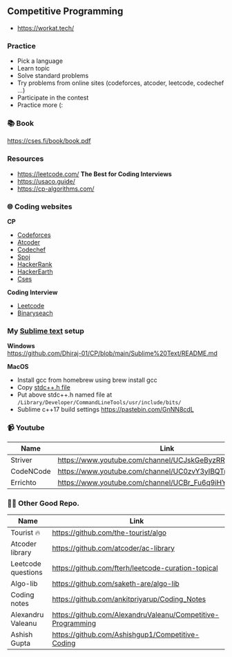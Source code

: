 ## Competitive Programming

- https://workat.tech/

### Practice  
- Pick a language  
- Learn topic  
- Solve standard problems  
- Try problems from online sites (codeforces, atcoder, leetcode, codechef ...)
- Participate in the contest
- Practice more (:

### 📚 Book  
https://cses.fi/book/book.pdf

### Resources
- https://leetcode.com/ **The Best for Coding Interviews**
- https://usaco.guide/
- https://cp-algorithms.com/

### 🌐 Coding websites
**CP**
- [Codeforces](https://codeforces.com/)
- [Atcoder](https://atcoder.jp/)
- [Codechef](https://www.codechef.com/)
- [Spoj](https://www.spoj.com/)
- [HackerRank](https://www.hackerrank.com/)
- [HackerEarth](https://www.hackerearth.com/)
- [Cses](https://cses.fi/problemset/)

**Coding Interview**
- [Leetcode](https://leetcode.com/)
- [Binaryseach](https://binarysearch.com/)

### My [Sublime text](https://www.sublimetext.com/) setup
**Windows**  
https://github.com/Dhiraj-01/CP/blob/main/Sublime%20Text/README.md

**MacOS**
- Install gcc from homebrew using brew install gcc
- Copy [stdc++.h file](https://github.com/gcc-mirror/gcc/blob/master/libstdc%2B%2B-v3/include/precompiled/stdc%2B%2B.h)
- Put above stdc++.h named file at `/Library/Developer/CommandLineTools/usr/include/bits/`
- Sublime c++17 build settings https://pastebin.com/GnNN8cdL

### 📹 Youtube
| Name          |  Link                                                    |
| ------------- | -------------------------------------------------------- |
| Striver       | https://www.youtube.com/channel/UCJskGeByzRRSvmOyZOz61ig |
| CodeNCode     | https://www.youtube.com/channel/UC0zvY3yIBQTrSutsV-4yscQ |
| Errichto      | https://www.youtube.com/channel/UCBr_Fu6q9iHYQCh13jmpbrg |

### ✌🏻 Other Good Repo.
| Name                  | Link                                                          |
| --------------------- | ------------------------------------------------------------- |
| Tourist 🔥            | https://github.com/the-tourist/algo                           |
| Atcoder library       | https://github.com/atcoder/ac-library                         |
| Leetcode questions    | https://github.com/fterh/leetcode-curation-topical            |
| Algo-lib              | https://github.com/saketh-are/algo-lib                        |
| Coding notes          | https://github.com/ankitpriyarup/Coding_Notes                 |
| Alexandru Valeanu     | https://github.com/AlexandruValeanu/Competitive-Programming   |
| Ashish Gupta          | https://github.com/Ashishgup1/Competitive-Coding              |
